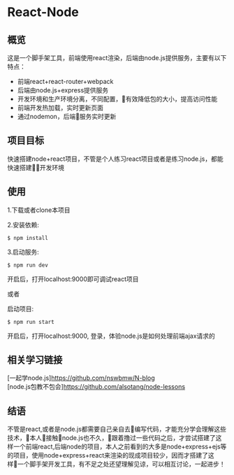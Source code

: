# React-Node

## 概览
这是一个脚手架工具，前端使用react渲染，后端由node.js提供服务，主要有以下特点：

* 前端react+react-router+webpack
* 后端由node.js+express提供服务
* 开发环境和生产环境分离，不同配置，有效降低包的大小，提高访问性能
* 前端开发热加载，实时更新页面
* 通过nodemon，后端服务实时更新

## 项目目标
快速搭建node+react项目，不管是个人练习react项目或者是练习node.js，都能快速搭建开发环境

## 使用
1.下载或者clone本项目

2.安装依赖:
```
$ npm install
```

3.启动服务:
```
$ npm run dev
```

开启后，打开localhost:9000即可调试react项目

或者

启动项目:
```
$ npm run start
```
开启后，打开localhost:9000, 登录，体验node.js是如何处理前端ajax请求的

## 相关学习链接
[一起学node.js]https://github.com/nswbmw/N-blog</br>
[node.js包教不包会]https://github.com/alsotang/node-lessons

## 结语
不管是react,或者是node.js都需要自己亲自去编写代码，才能充分学会理解这些技术，本人接触node.js也不久，跟着撸过一些代码之后，才尝试搭建了这样一个前端react,后端node的项目，本人之前看到的大多是node+express+ejs等的项目，使用node+express+react来渲染的现成项目较少，因而才搭建了这样一个脚手架开发工具，有不足之处还望理解见谅，可以相互讨论，一起进步！
